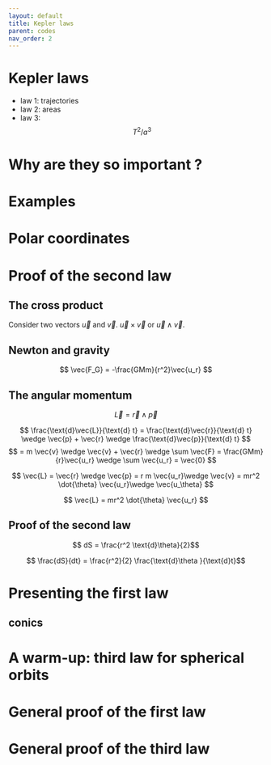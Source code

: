 ```yaml
---
layout: default
title: Kepler laws
parent: codes
nav_order: 2
---
```


# Kepler laws

- law 1: trajectories
- law 2: areas
- law 3: $$T^2/a^3$$

# Why are they so important ?

# Examples

# Polar coordinates

# Proof of the second law

## The cross product 

Consider two vectors $\vec{u}$ and $\vec{v}$. 
$\vec{u} \times \vec{v}$ or $\vec{u} \wedge \vec{v}$.

## Newton and gravity

$$ \vec{F_G} = -\frac{GMm}{r^2}\vec{u_r} $$

## The angular momentum 

$$ \vec{L} = \vec{r} \wedge \vec{p} $$

$$ \frac{\text{d}\vec{L}}{\text{d} t} = \frac{\text{d}\vec{r}}{\text{d} t} \wedge \vec{p} + \vec{r} \wedge \frac{\text{d}\vec{p}}{\text{d} t} $$
$$ = m \vec{v} \wedge \vec{v} + \vec{r} \wedge \sum \vec{F} = \frac{GMm}{r}\vec{u_r} \wedge \sum \vec{u_r}  = \vec{0} $$


$$  \vec{L} = \vec{r} \wedge \vec{p} = r m \vec{u_r}\wedge  \vec{v} = mr^2 \dot{\theta}  \vec{u_r}\wedge  \vec{u_\theta} $$ 

$$ \vec{L} = mr^2 \dot{\theta} \vec{u_r} $$
## Proof of the second law

$$ dS = \frac{r^2 \text{d}\theta}{2}$$

$$ \frac{dS}{dt} = \frac{r^2}{2} \frac{\text{d}\theta }{\text{d}t}$$


# Presenting the first law

## conics

# A warm-up: third law for spherical orbits

# General proof of the first law

# General proof of the third law

